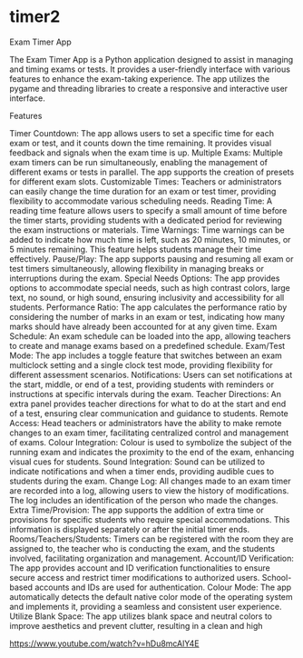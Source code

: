 # timer2
Exam Timer App

The Exam Timer App is a Python application designed to assist in managing and timing exams or tests. It provides a user-friendly interface with various features to enhance the exam-taking experience. The app utilizes the pygame and threading libraries to create a responsive and interactive user interface.

Features

Timer Countdown: The app allows users to set a specific time for each exam or test, and it counts down the time remaining. It provides visual feedback and signals when the exam time is up.
Multiple Exams: Multiple exam timers can be run simultaneously, enabling the management of different exams or tests in parallel. The app supports the creation of presets for different exam slots.
Customizable Times: Teachers or administrators can easily change the time duration for an exam or test timer, providing flexibility to accommodate various scheduling needs.
Reading Time: A reading time feature allows users to specify a small amount of time before the timer starts, providing students with a dedicated period for reviewing the exam instructions or materials.
Time Warnings: Time warnings can be added to indicate how much time is left, such as 20 minutes, 10 minutes, or 5 minutes remaining. This feature helps students manage their time effectively.
Pause/Play: The app supports pausing and resuming all exam or test timers simultaneously, allowing flexibility in managing breaks or interruptions during the exam.
Special Needs Options: The app provides options to accommodate special needs, such as high contrast colors, large text, no sound, or high sound, ensuring inclusivity and accessibility for all students.
Performance Ratio: The app calculates the performance ratio by considering the number of marks in an exam or test, indicating how many marks should have already been accounted for at any given time.
Exam Schedule: An exam schedule can be loaded into the app, allowing teachers to create and manage exams based on a predefined schedule.
Exam/Test Mode: The app includes a toggle feature that switches between an exam multiclock setting and a single clock test mode, providing flexibility for different assessment scenarios.
Notifications: Users can set notifications at the start, middle, or end of a test, providing students with reminders or instructions at specific intervals during the exam.
Teacher Directions: An extra panel provides teacher directions for what to do at the start and end of a test, ensuring clear communication and guidance to students.
Remote Access: Head teachers or administrators have the ability to make remote changes to an exam timer, facilitating centralized control and management of exams.
Colour Integration: Colour is used to symbolize the subject of the running exam and indicates the proximity to the end of the exam, enhancing visual cues for students.
Sound Integration: Sound can be utilized to indicate notifications and when a timer ends, providing audible cues to students during the exam.
Change Log: All changes made to an exam timer are recorded into a log, allowing users to view the history of modifications. The log includes an identification of the person who made the changes.
Extra Time/Provision: The app supports the addition of extra time or provisions for specific students who require special accommodations. This information is displayed separately or after the initial timer ends.
Rooms/Teachers/Students: Timers can be registered with the room they are assigned to, the teacher who is conducting the exam, and the students involved, facilitating organization and management.
Account/ID Verification: The app provides account and ID verification functionalities to ensure secure access and restrict timer modifications to authorized users. School-based accounts and IDs are used for authentication.
Colour Mode: The app automatically detects the default native color mode of the operating system and implements it, providing a seamless and consistent user experience.
Utilize Blank Space: The app utilizes blank space and neutral colors to improve aesthetics and prevent clutter, resulting in a clean and high


https://www.youtube.com/watch?v=hDu8mcAlY4E 
